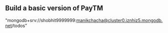 ## Build a basic version of PayTM

"mongodb+srv://shobhit9999999:manikchacha@cluster0.jznhiz5.mongodb.net/todos"
